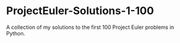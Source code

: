 # ProjectEuler-Solutions-1-100
A collection of my solutions to the first 100 Project Euler problems in Python.
